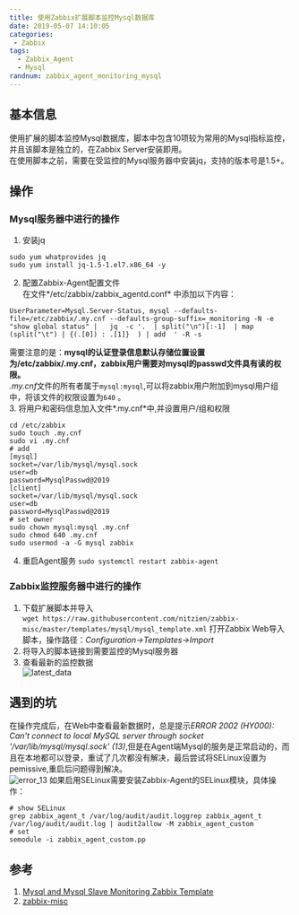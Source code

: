 ```yaml
---
title: 使用Zabbix扩展脚本监控Mysql数据库
date: 2019-05-07 14:10:05
categories:
 - Zabbix
tags:
  - Zabbix_Agent
  - Mysql
randnum: zabbix_agent_monitoring_mysql
---
```


## 基本信息  

使用扩展的脚本监控Mysql数据库，脚本中包含10项较为常用的Mysql指标监控，并且该脚本是独立的，在Zabbix Server安装即用。  
在使用脚本之前，需要在受监控的Mysql服务器中安装jq，支持的版本号是1.5+。

## 操作  

### Mysql服务器中进行的操作

1. 安装jq  
```
sudo yum whatprovides jq
sudo yum install jq-1.5-1.el7.x86_64 -y
```
2. 配置Zabbix-Agent配置文件  
在文件*/etc/zabbix/zabbix_agentd.conf* 中添加以下内容：
```
UserParameter=Mysql.Server-Status, mysql --defaults-file=/etc/zabbix/.my.cnf --defaults-group-suffix=_monitoring -N -e  "show global status" |   jq  -c '.  | split("\n")[:-1]  | map (split("\t") | {(.[0]) : .[1]}  ) | add  ' -R -s
```
<!--more-->
需要注意的是：**mysql的认证登录信息默认存储位置设置为/etc/zabbix/.my.cnf，zabbix用户需要对mysql的passwd文件具有读的权限。**  
*.my.cnf*文件的所有者属于`mysql:mysql`,可以将zabbix用户附加到mysql用户组中，将该文件的权限设置为`640` 。  
3. 将用户和密码信息加入文件*.my.cnf*中,并设置用户/组和权限  
```
cd /etc/zabbix
sudo touch .my.cnf
sudo vi .my.cnf
# add
[mysql]
socket=/var/lib/mysql/mysql.sock
user=db
password=MysqlPasswd@2019
[client]
socket=/var/lib/mysql/mysql.sock
user=db
password=MysqlPasswd@2019
# set owner
sudo chown mysql:mysql .my.cnf
sudo chmod 640 .my.cnf
sudo usermod -a -G mysql zabbix
```
4. 重启Agent服务
`sudo systemctl restart zabbix-agent`

### Zabbix监控服务器中进行的操作

1. 下载扩展脚本并导入  
`wget https://raw.githubusercontent.com/nitzien/zabbix-misc/master/templates/mysql/mysql_template.xml`
打开Zabbix Web导入脚本，操作路径：*Configuration->Templates->Import*  
2. 将导入的脚本链接到需要监控的Mysql服务器  
3. 查看最新的监控数据  
![latest_data](https://s2.ax1x.com/2019/05/07/ErvEaF.png)

## 遇到的坑

在操作完成后，在Web中查看最新数据时，总是提示*ERROR 2002 (HY000): Can't connect to local MySQL server through socket '/var/lib/mysql/mysql.sock' (13)*,但是在Agent端Mysql的服务是正常启动的，而且在本地都可以登录，重试了几次都没有解决，最后尝试将SELinux设置为pemissive,重启后问题得到解决。  
![error_13](https://s2.ax1x.com/2019/05/07/Erj0N4.png)
如果启用SELinux需要安装Zabbix-Agent的SELinux模块，具体操作：  
```
# show SELinux
grep zabbix_agent_t /var/log/audit/audit.loggrep zabbix_agent_t /var/log/audit/audit.log | audit2allow -M zabbix_agent_custom
# set
semodule -i zabbix_agent_custom.pp
```

## 参考

1. [Mysql and Mysql Slave Monitoring Zabbix Template](https://tachniki.blogspot.com/2019/03/mysql-and-mysql-slave-monitoring-zabbix.html)
2. [zabbix-misc](https://github.com/nitzien/zabbix-misc/tree/master/templates/mysql)
